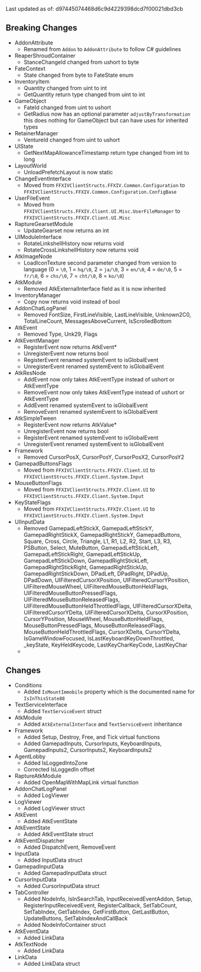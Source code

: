 Last updated as of: d97445074468d6c9d4229398dcd7f00021dbd3cb

## Breaking Changes
- AddonAttribute
  - Renamed from `Addon` to `AddonAttribute` to follow C# guidelines
- ReaperShroudContainer
  - StanceChangeId changed from ushort to byte
- FateContext
  - State changed from byte to FateState enum
- InventoryItem
  - Quantity changed from uint to int
  - GetQuantity return type changed from uint to int
- GameObject
  - FateId changed from uint to ushort
  - GetRadius now has an optional parameter `adjustByTransformation` this does nothing for GameObject but can have uses for inherited types
- RetainerManager
  - VentureId changed from uint to ushort
- UIState
  - GetNextMapAllowanceTimestamp return type changed from int to long
- LayoutWorld
  - UnloadPrefetchLayout is now static
- ChangeEventInterface
  - Moved from `FFXIVClientStructs.FFXIV.Common.Configuration` to `FFXIVClientStructs.FFXIV.Common.Configuration.ConfigBase`
- UserFileEvent
  - Moved from `FFXIVClientStructs.FFXIV.Client.UI.Misc.UserFileManager` to `FFXIVClientStructs.FFXIV.Client.UI.Misc`
- RaptureGearsetModule
  - UpdateGearset now returns an int
- UIModuleInterface
  - RotateLinkshellHistory now returns void
  - RotateCrossLinkshellHistory now returns void
- AtkImageNode
  - LoadIconTexture second parameter changed from version to language (0 = `\0`, 1 = `hq/\0`, 2 = `ja/\0`, 3 = `en/\0`, 4 = `de/\0`, 5 = `fr/\0`, 6 = `chs/\0`, 7 = `cht/\0`, 8 = `ko/\0`)
- AtkModule
  - Removed AtkExternalInterface field as it is now inherited
- InventoryManager
  - Copy now returns void instead of bool
- AddonChatLogPanel
  - Removed FontSize, FirstLineVisible, LastLineVisible, Unknown2C0, TotalLineCount, MessagesAboveCurrent, IsScrolledBottom
- AtkEvent
  - Removed Type, Unk29, Flags
- AtkEventManager
  - RegisterEvent now returns AtkEvent*
  - UnregisterEvent now returns bool
  - RegisterEvent renamed systemEvent to isGlobalEvent
  - UnregisterEvent renamed systemEvent to isGlobalEvent
- AtkResNode
  - AddEvent now only takes AtkEventType instead of ushort or AtkEventType
  - RemoveEvent now only takes AtkEventType instead of ushort or AtkEventType
  - AddEvent renamed systemEvent to isGlobalEvent
  - RemoveEvent renamed systemEvent to isGlobalEvent
- AtkSimpleTween
  - RegisterEvent now returns AtkValue*
  - UnregisterEvent now returns bool
  - RegisterEvent renamed systemEvent to isGlobalEvent
  - UnregisterEvent renamed systemEvent to isGlobalEvent
- Framework
  - Removed CursorPosX, CursorPosY, CursorPosX2, CursorPosY2
- GamepadButtonsFlags
  - Moved from `FFXIVClientStructs.FFXIV.Client.UI` to `FFXIVClientStructs.FFXIV.Client.System.Input`
- MouseButtonFlags
  - Moved from `FFXIVClientStructs.FFXIV.Client.UI` to `FFXIVClientStructs.FFXIV.Client.System.Input`
- KeyStateFlags
  - Moved from `FFXIVClientStructs.FFXIV.Client.UI` to `FFXIVClientStructs.FFXIV.Client.System.Input`
- UIInputData
  - Removed GamepadLeftStickX, GamepadLeftStickY, GamepadRightStickX, GamepadRightStickY, GamepadButtons, Square, Cross, Circle, Triangle, L1, R1, L2, R2, Start, L3, R3, PSButton, Select, MuteButton, GamepadLeftStickLeft, GamepadLeftStickRight, GamepadLeftStickUp, GamepadLeftStickDown, GamepadRightStickLeft, GamepadRightStickRight, GamepadRightStickUp, GamepadRightStickDown, DPadLeft, DPadRight, DPadUp, DPadDown, UIFilteredCursorXPosition, UIFilteredCursorYPosition, UIFilteredMouseWheel, UIFilteredMouseButtonHeldFlags, UIFilteredMouseButtonPressedFlags, UIFilteredMouseButtonReleasedFlags, UIFilteredMouseButtonHeldThrottledFlags, UIFilteredCursorXDelta, UIFilteredCursorYDelta, UIFilteredCursorXDelta, CursorXPosition, CursorYPosition, MouseWheel, MouseButtonHeldFlags, MouseButtonPressedFlags, MouseButtonReleasedFlags, MouseButtonHeldThrottledFlags, CursorXDelta, CursorYDelta, IsGameWindowFocused, IsLastKeyboardKeyDownThrottled, _keyState, KeyHeldKeycode, LastKeyCharKeyCode, LastKeyChar
  - 
## Changes
- Conditions
  - Added `IsMountImmobile` property which is the documented name for `IsInThisState88`
- TextServiceInterface
  - Added `TextServiceEvent` struct
- AtkModule
  - Added `AtkExternalInterface` and `TextServiceEvent` inheritance
- Framework
  - Added Setup, Destroy, Free, and Tick virtual functions
  - Added GamepadInputs, CursorInputs, KeyboardInputs, GamepadInputs2, CursorInputs2, KeyboardInputs2
- AgentLobby
  - Added IsLoggedIntoZone
  - Corrected IsLoggedIn offset
- RaptureAtkModule
  - Added OpenMapWithMapLink virtual function
- AddonChatLogPanel
  - Added LogViewer
- LogViewer
  - Added LogViewer struct
- AtkEvent
  - Added AtkEventState
- AtkEventState
  - Added AtkEventState struct
- AtkEventDispatcher
  - Added DispatchEvent, RemoveEvent
- InputData
  - Added InputData struct
- GamepadInputData
  - Added GamepadInputData struct
- CursorInputData
  - Added CursorInputData struct
- TabController
  - Added NodeInfo, IsInSearchTab, InputReceivedEventAddon, Setup, RegisterInputReceivedEvent, RegisterCallback, SetTabCount, SetTabIndex, GetTabIndex, GetFirstButton, GetLastButton, UpdateButtons, SetTabIndexAndCallBack
  - Added NodeInfoContainer struct
- AtkEventData
  - Added LinkData
- AtkTextNode
  - Added LinkData
- LinkData
  - Added LinkData struct
